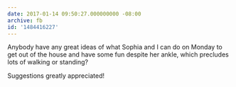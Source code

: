 ```yaml
---
date: 2017-01-14 09:50:27.000000000 -08:00
archive: fb
id: '1484416227'
---
```


Anybody have any great ideas of what Sophia and I can do on Monday to get out of the house and have some fun despite her ankle, which precludes lots of walking or standing? 

Suggestions greatly appreciated!
